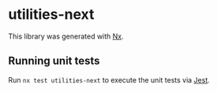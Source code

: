 # utilities-next

This library was generated with [Nx](https://nx.dev).

## Running unit tests

Run `nx test utilities-next` to execute the unit tests via [Jest](https://jestjs.io).

